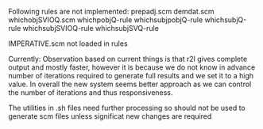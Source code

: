 Following rules are not implemented:
prepadj.scm
demdat.scm
whichobjSVIOQ.scm
whichpobjQ-rule
whichsubjpobjQ-rule
whichsubjQ-rule
whichsubjSVIOQ-rule
whichsubjSVQ-rule

IMPERATIVE.scm not loaded in rules

Currently:
Observation based on current things is that r2l gives complete output and mostly faster, however it is because we do not know in advance number of iterations required to generate full results and we set it to a high value. In overall the new system seems better approach as we can control the number of iterations and thus responsiveness.

The utilities in .sh files need further processing so should not be used to generate scm files unless significat new changes are required
